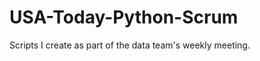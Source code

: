 USA-Today-Python-Scrum
======================

Scripts I create as part of the data team's weekly meeting.